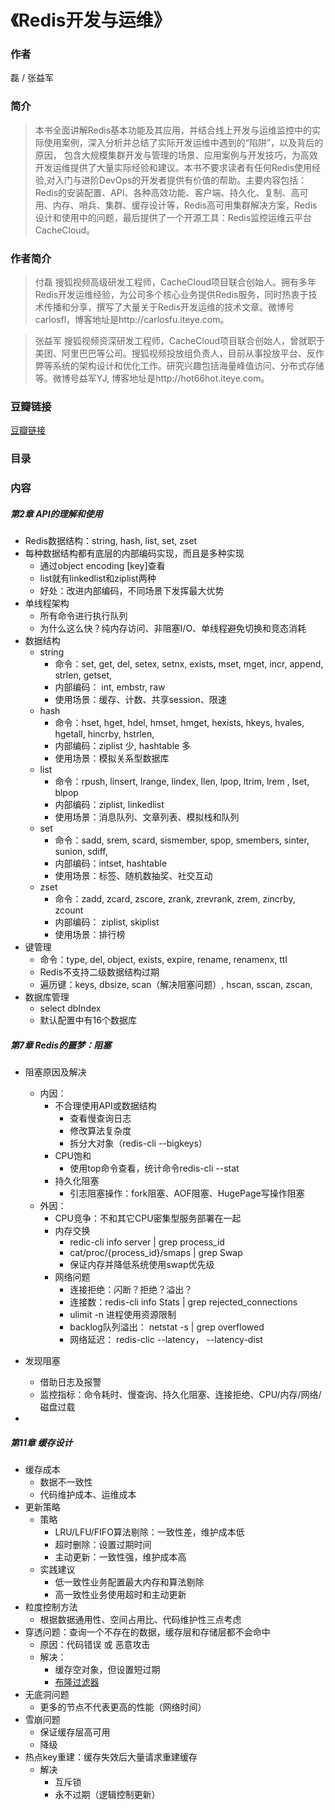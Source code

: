 《Redis开发与运维》
=======================

### 作者
   磊 / 张益军 
  
### 简介
> 本书全面讲解Redis基本功能及其应用，并结合线上开发与运维监控中的实际使用案例，深入分析并总结了实际开发运维中遇到的“陷阱”，以及背后的原因， 包含大规模集群开发与管理的场景、应用案例与开发技巧，为高效开发运维提供了大量实际经验和建议。本书不要求读者有任何Redis使用经验,对入门与进阶DevOps的开发者提供有价值的帮助。主要内容包括：Redis的安装配置、API、各种高效功能、客户端、持久化、复制、高可用、内存、哨兵、集群、缓存设计等，Redis高可用集群解决方案，Redis设计和使用中的问题，最后提供了一个开源工具：Redis监控运维云平台CacheCloud。

### 作者简介
> 付磊 搜狐视频高级研发工程师，CacheCloud项目联合创始人。拥有多年Redis开发运维经验，为公司多个核心业务提供Redis服务，同时热衷于技术传播和分享，撰写了大量关于Redis开发运维的技术文章。微博号carlosfl，博客地址是http://carlosfu.iteye.com。

> 张益军 搜狐视频资深研发工程师，CacheCloud项目联合创始人，曾就职于美团、阿里巴巴等公司。搜狐视频投放组负责人，目前从事投放平台、反作弊等系统的架构设计和优化工作。研究兴趣包括海量峰值访问、分布式存储等。微博号益军YJ, 博客地址是http://hot66hot.iteye.com。

### 豆瓣链接
[豆瓣链接](https://book.douban.com/subject/26971561/)

### 目录

### 内容


##### 第2章 API的理解和使用
* Redis数据结构：string, hash, list, set, zset
* 每种数据结构都有底层的内部编码实现，而且是多种实现
  - 通过object encoding [key]查看
  - list就有linkedlist和ziplist两种 
  - 好处：改进内部编码，不同场景下发挥最大优势
* 单线程架构
  - 所有命令进行执行队列
  - 为什么这么快？纯内存访问、非阻塞I/O、单线程避免切换和竞态消耗
* 数据结构
  - string
    - 命令：set, get, del, setex, setnx, exists, mset, mget, incr, append, strlen, getset, 
    - 内部编码： int, embstr, raw
    - 使用场景：缓存、计数、共享session、限速
  - hash
    - 命令：hset, hget, hdel, hmset, hmget, hexists, hkeys, hvales, hgetall, hincrby, hstrlen, 
    - 内部编码：ziplist 少, hashtable 多
    - 使用场景：模拟关系型数据库
  - list
    - 命令：rpush, linsert, lrange, lindex, llen, lpop, ltrim, lrem , lset, blpop
    - 内部编码：ziplist, linkedlist
    - 使用场景：消息队列、文章列表、模拟栈和队列
  - set
    - 命令：sadd, srem, scard, sismember, spop, smembers, sinter, sunion, sdiff, 
    - 内部编码：intset, hashtable
    - 使用场景：标签、随机数抽奖、社交互动
  - zset
    - 命令：zadd, zcard, zscore, zrank, zrevrank, zrem, zincrby, zcount
    - 内部编码： ziplist, skiplist
    - 使用场景：排行榜
* 键管理
  - 命令：type, del, object, exists, expire, rename, renamenx, ttl
  - Redis不支持二级数据结构过期
  - 遍历键：keys, dbsize, scan（解决阻塞问题）, hscan, sscan, zscan, 
* 数据库管理
  - select dbIndex
  - 默认配置中有16个数据库


##### 第7章 Redis的噩梦：阻塞
* 阻塞原因及解决
  - 内因：
    - 不合理使用API或数据结构
      - 查看慢查询日志
      - 修改算法复杂度
      - 拆分大对象（redis-cli --bigkeys）
    - CPU饱和
      - 使用top命令查看，统计命令redis-cli --stat
    - 持久化阻塞
      - 引志阻塞操作：fork阻塞、AOF阻塞、HugePage写操作阻塞
  - 外因：
    - CPU竞争：不和其它CPU密集型服务部署在一起
    - 内存交换
      - redic-cli info server | grep process_id
      - cat/proc/{process_id}/smaps | grep Swap
      - 保证内存并降低系统使用swap优先级
    - 网络问题
      - 连接拒绝：闪断？拒绝？溢出？
      - 连接数：redis-cli info Stats | grep rejected_connections
      - ulimit -n 进程使用资源限制
      - backlog队列溢出： netstat -s | grep overflowed
      - 网络延迟： redis-clic --latency， --latency-dist

      
* 发现阻塞
  - 借助日志及报警 
  - 监控指标：命令耗时、慢查询、持久化阻塞、连接拒绝、CPU/内存/网络/磁盘过载
* 


##### 第11章 缓存设计
* 缓存成本
  - 数据不一致性
  - 代码维护成本、运维成本
* 更新策略
  - 策略
    - LRU/LFU/FIFO算法剔除：一致性差，维护成本低
    - 超时删除：设置过期时间
    - 主动更新：一致性强，维护成本高
  - 实践建议
    - 低一致性业务配置最大内存和算法剔除
    - 高一致性业务使用超时和主动更新
* 粒度控制方法
  - 根据数据通用性、空间占用比、代码维护性三点考虑
* 穿透问题：查询一个不存在的数据，缓存层和存储层都不会命中
  - 原因：代码错误 或 恶意攻击
  - 解决：
    - 缓存空对象，但设置短过期
    - [布隆过滤器](https://en.wikipedia.org/wiki/Bloom_filter)
* 无底洞问题
  - 更多的节点不代表更高的性能（网络时间）
* 雪崩问题
  - 保证缓存层高可用
  - 降级
* 热点key重建：缓存失效后大量请求重建缓存
  - 解决
    - 互斥锁
    - 永不过期（逻辑控制更新）